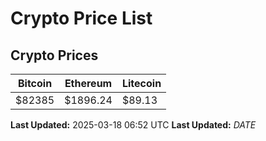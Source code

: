 # Crypto Price List

## Crypto Prices
| Bitcoin | Ethereum | Litecoin |
| ------- | -------- | -------- |
| $82385 | $1896.24 | $89.13 |
**Last Updated:** 2025-03-18 06:52 UTC
**Last Updated:** $DATE$
